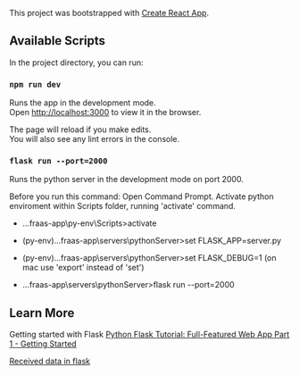 This project was bootstrapped with [Create React App](https://github.com/facebook/create-react-app).

## Available Scripts

In the project directory, you can run:

### `npm run dev`

Runs the app in the development mode.<br>
Open [http://localhost:3000](http://localhost:3000) to view it in the browser.

The page will reload if you make edits.<br>
You will also see any lint errors in the console.

### `flask run --port=2000`

Runs the python server in the development mode on port 2000.

Before you run this command:
Open Command Prompt. Activate python enviroment within Scripts folder, running 'activate' command.

- ...fraas-app\py-env\Scripts>activate

- (py-env)...fraas-app\servers\pythonServer>set FLASK_APP=server.py

- (py-env)...fraas-app\servers\pythonServer>set FLASK_DEBUG=1
  (on mac use 'export' instead of 'set')
- ...fraas-app\servers\pythonServer>flask run --port=2000

## Learn More

Getting started with Flask [Python Flask Tutorial: Full-Featured Web App Part 1 - Getting Started](https://www.youtube.com/watch?v=MwZwr5Tvyxo)

[Received data in flask](https://stackoverflow.com/questions/10434599/how-to-get-data-received-in-flask-request)
